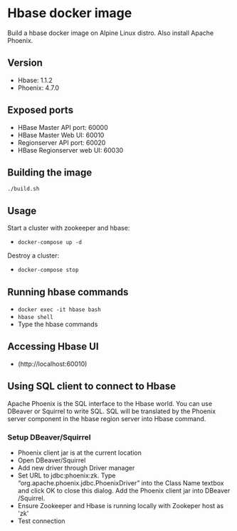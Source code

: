 Hbase docker image
=======
Build a hbase docker image on Alpine Linux distro. Also install Apache Phoenix.

Version
------
- Hbase: 1.1.2
- Phoenix: 4.7.0

Exposed ports
---------
- HBase Master API port: 60000
- HBase Master Web UI: 60010
- Regionserver API port: 60020
- HBase Regionserver web UI: 60030

Building the image       
-------
```./build.sh```

Usage
-----
Start a cluster with zookeeper and hbase:

- ```docker-compose up -d ```

Destroy a cluster:

- ```docker-compose stop```


Running hbase commands
--------
- ```docker exec -it hbase bash```      
- ```hbase shell```
- Type the hbase commands

Accessing Hbase UI
---------
- (http://localhost:60010)

Using SQL client to connect to Hbase
----------
Apache Phoenix is the SQL interface to the Hbase world. You can use DBeaver or Squirrel to write SQL. SQL will be translated by the Phoenix server component in the hbase region server into Hbase command. 

### Setup DBeaver/Squirrel
- Phoenix client jar is at the current location
- Open DBeaver/Squirrel
- Add new driver through Driver manager
- Set URL to jdbc:phoenix:zk. Type “org.apache.phoenix.jdbc.PhoenixDriver” into the Class Name textbox and click OK to close this dialog. Add the Phoenix client jar into DBeaver /Squirrel.
- Ensure Zookeeper and Hbase is running locally with Zookeper host as 'zk'
- Test connection